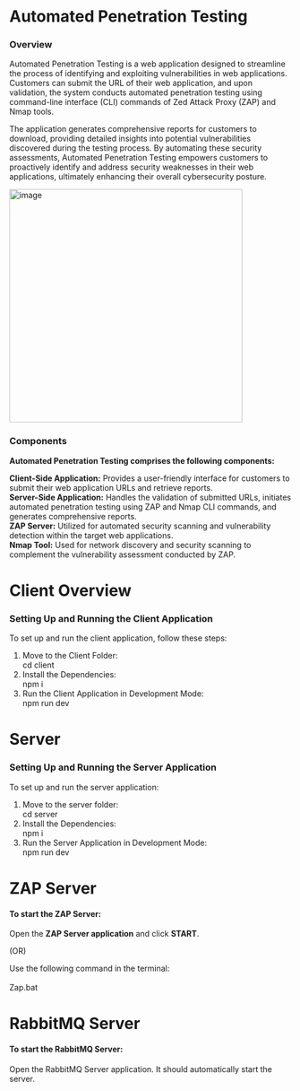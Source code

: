 # Automated Penetration Testing
### Overview
Automated Penetration Testing is a web application designed to streamline the process of identifying and exploiting vulnerabilities in web applications. Customers can submit the URL of their web application, and upon validation, the system conducts automated penetration testing using command-line interface (CLI) commands of Zed Attack Proxy (ZAP) and Nmap tools.

The application generates comprehensive reports for customers to download, providing detailed insights into potential vulnerabilities discovered during the testing process. By automating these security assessments, Automated Penetration Testing empowers customers to proactively identify and address security weaknesses in their web applications, ultimately enhancing their overall cybersecurity posture.

<img width="416" alt="image" src="https://github.com/SivaPrakash8825/automated-penetration-testing/assets/122080340/b711dba9-2c7b-4592-ae13-14efd2d389c0">

### Components
**Automated Penetration Testing comprises the following components:**

**Client-Side Application:** Provides a user-friendly interface for customers to submit their web application URLs and retrieve reports.<br>
**Server-Side Application:** Handles the validation of submitted URLs, initiates automated penetration testing using ZAP and Nmap CLI commands, and generates comprehensive reports.<br>
**ZAP Server:** Utilized for automated security scanning and vulnerability detection within the target web applications.<br>
**Nmap Tool:** Used for network discovery and security scanning to complement the vulnerability assessment conducted by ZAP.

# Client Overview
### Setting Up and Running the Client Application<br>

To set up and run the client application, follow these steps:<br>

1. Move to the Client Folder:<br>
   cd client
2. Install the Dependencies:<br>
   npm i
3. Run the Client Application in Development Mode:<br>
   npm run dev
# Server
### Setting Up and Running the Server Application<br>
To set up and run the server application:

1. Move to the server folder:<br>
   cd server
2. Install the Dependencies:<br>
   npm i
3. Run the Server Application in Development Mode:<br>
   npm run dev
   
# ZAP Server
#### To start the ZAP Server:

Open the **ZAP Server application** and click **START**.

(OR)

Use the following command in the terminal:<br><br>
Zap.bat

# RabbitMQ Server
#### To start the RabbitMQ Server:

Open the RabbitMQ Server application. It should automatically start the server.
